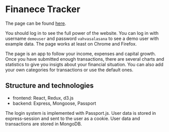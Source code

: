 # Finanece Tracker

The page can be found [here](https://rahasovellus.herokuapp.com/).

You should log in to see the full power of the website. You can log in with username `demouser` and password `vahvasalasana` to see a demo user with example data. The page works at least on Chrome and Firefox.

The page is an app to follow your income, expenses and capital growth. Once you have submitted enough transactions, there are several charts and statistics to give you insigts about your financial situation. You can also add your own categories for transactions or use the default ones.

## Structure and technologies

- frontend: React, Redux, d3.js
- backend: Express, Mongoose, Passport

The login system is implemented with Passport.js. User data is stored in express-session and sent to the user as a cookie. User data and transactions are stored in MongoDB.
